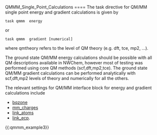 QMMM\_Single\_Point\_Calculations ==== The task directive for QM/MM
single point energy and gradient calculations is given by

`task qmmm `<qmtheory>` energy`

or

`task qmmm `<qmtheory>` gradient [numerical]`

where qmtheory refers to the level of QM theory (e.g. dft, tce, mp2,
...).

The ground state QM/MM energy calculations should be possible with all
QM descriptions available in NWChem, however most of testing was
performed using core QM methods (scf,dft,mp2,tce). The ground state
QM/MM gradient calculations can be performed analytically with
scf,dft,mp2 levels of theory and numerically for all the others.

The relevant settings for QM/MM interface block for energy and gradient
calculations include

  - [bqzone](qmmm_bq_zone)
  - [mm\_charges](qmmm_mm_charges)
  - [link\_atoms](qmmm_link_atoms)
  - [link\_ecp](qmmm_link_ecp).

{{:qmmm_example3}}

